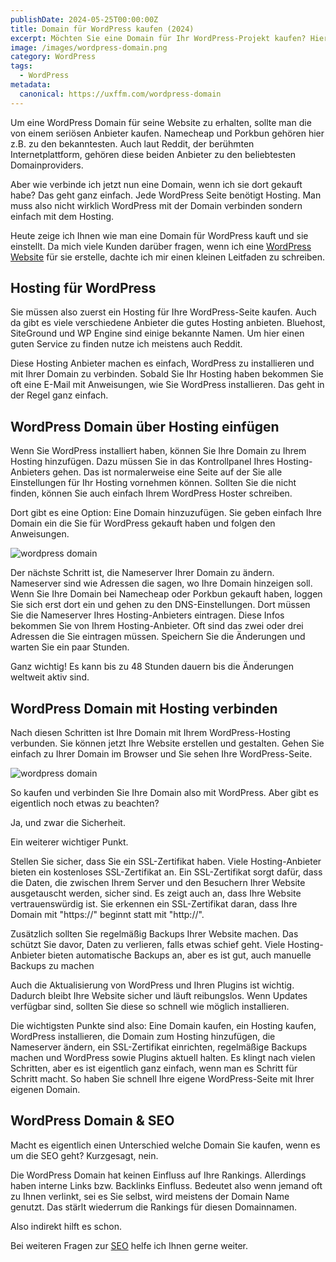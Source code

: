 ```yaml
---
publishDate: 2024-05-25T00:00:00Z
title: Domain für WordPress kaufen (2024)
excerpt: Möchten Sie eine Domain für Ihr WordPress-Projekt kaufen? Hier erfahren Sie, wie Sie ganz einfach eine passende Domain auswählen und registrieren. Lernen Sie, warum eine gute Domain wichtig ist und wie sie Ihren Erfolg im Web beeinflussen kann. 
image: /images/wordpress-domain.png
category: WordPress
tags:
  - WordPress
metadata:
  canonical: https://uxffm.com/wordpress-domain
---
```


Um eine WordPress Domain für seine Website zu erhalten, sollte man die von einem seriösen Anbieter kaufen. Namecheap und Porkbun gehören hier z.B. zu den bekanntesten. Auch laut Reddit, der berühmten Internetplattform, gehören diese beiden Anbieter zu den beliebtesten Domainproviders. 

Aber wie verbinde ich jetzt nun eine Domain, wenn ich sie dort gekauft habe? Das geht ganz einfach. Jede WordPress Seite benötigt Hosting. Man muss also nicht wirklich WordPress mit der Domain verbinden sondern einfach mit dem Hosting.

Heute zeige ich Ihnen wie man eine Domain für WordPress kauft und sie einstellt. Da mich viele Kunden darüber fragen, wenn ich eine <a href="/service/wordpress-frankfurt">WordPress Website</a> für sie erstelle, dachte ich mir einen kleinen Leitfaden zu schreiben.

## Hosting für WordPress

Sie müssen also zuerst ein Hosting für Ihre WordPress-Seite kaufen. Auch da gibt es viele verschiedene Anbieter die gutes Hosting anbieten. Bluehost, SiteGround und WP Engine sind einige bekannte Namen. Um hier einen guten Service zu finden nutze ich meistens auch Reddit.

Diese Hosting Anbieter machen es einfach, WordPress zu installieren und mit Ihrer Domain zu verbinden. Sobald Sie Ihr Hosting haben bekommen Sie oft eine E-Mail mit Anweisungen, wie Sie WordPress installieren. Das geht in der Regel ganz einfach.

## WordPress Domain über Hosting einfügen

Wenn Sie WordPress installiert haben, können Sie Ihre Domain zu Ihrem Hosting hinzufügen. Dazu müssen Sie in das Kontrollpanel Ihres Hosting-Anbieters gehen. Das ist normalerweise eine Seite auf der Sie alle Einstellungen für Ihr Hosting vornehmen können. Sollten Sie die nicht finden, können Sie auch einfach Ihrem WordPress Hoster schreiben.

Dort gibt es eine Option: Eine Domain hinzuzufügen. Sie geben einfach Ihre Domain ein die Sie für WordPress gekauft haben und folgen den Anweisungen.

<img src="/images/wordpress-domain.png" alt="wordpress domain">

Der nächste Schritt ist, die Nameserver Ihrer Domain zu ändern. Nameserver sind wie Adressen die sagen, wo Ihre Domain hinzeigen soll. Wenn Sie Ihre Domain bei Namecheap oder Porkbun gekauft haben, loggen Sie sich erst dort ein und gehen zu den DNS-Einstellungen. Dort müssen Sie die Nameserver Ihres Hosting-Anbieters eintragen. Diese Infos bekommen Sie von Ihrem Hosting-Anbieter. Oft sind das zwei oder drei Adressen die Sie eintragen müssen. Speichern Sie die Änderungen und warten Sie ein paar Stunden. 

Ganz wichtig! Es kann bis zu 48 Stunden dauern bis die Änderungen weltweit aktiv sind.

## WordPress Domain mit Hosting verbinden

Nach diesen Schritten ist Ihre Domain mit Ihrem WordPress-Hosting verbunden. Sie können jetzt Ihre Website erstellen und gestalten. Gehen Sie einfach zu Ihrer Domain im Browser und Sie sehen Ihre WordPress-Seite.

<img src="/images/wordpress-domain-2.png" alt="wordpress domain">

So kaufen und verbinden Sie Ihre Domain also mit WordPress. Aber gibt es eigentlich noch etwas zu beachten?

Ja, und zwar die Sicherheit.

Ein weiterer wichtiger Punkt. 

Stellen Sie sicher, dass Sie ein SSL-Zertifikat haben. Viele Hosting-Anbieter bieten ein kostenloses SSL-Zertifikat an. Ein SSL-Zertifikat sorgt dafür, dass die Daten, die zwischen Ihrem Server und den Besuchern Ihrer Website ausgetauscht werden, sicher sind. Es zeigt auch an, dass Ihre Website vertrauenswürdig ist. Sie erkennen ein SSL-Zertifikat daran, dass Ihre Domain mit "https://" beginnt statt mit "http://".

Zusätzlich sollten Sie regelmäßig Backups Ihrer Website machen. Das schützt Sie davor, Daten zu verlieren, falls etwas schief geht. Viele Hosting-Anbieter bieten automatische Backups an, aber es ist gut, auch manuelle Backups zu machen

Auch die Aktualisierung von WordPress und Ihren Plugins ist wichtig. Dadurch bleibt Ihre Website sicher und läuft reibungslos. Wenn Updates verfügbar sind, sollten Sie diese so schnell wie möglich installieren.

Die wichtigsten Punkte sind also: Eine Domain kaufen, ein Hosting kaufen, WordPress installieren, die Domain zum Hosting hinzufügen, die Nameserver ändern, ein SSL-Zertifikat einrichten, regelmäßige Backups machen und WordPress sowie Plugins aktuell halten. Es klingt nach vielen Schritten, aber es ist eigentlich ganz einfach, wenn man es Schritt für Schritt macht. So haben Sie schnell Ihre eigene WordPress-Seite mit Ihrer eigenen Domain.

## WordPress Domain & SEO

Macht es eigentlich einen Unterschied welche Domain Sie kaufen, wenn es um die SEO geht? Kurzgesagt, nein.

Die WordPress Domain hat keinen Einfluss auf Ihre Rankings. Allerdings haben interne Links bzw. Backlinks Einfluss. Bedeutet also wenn jemand oft zu Ihnen verlinkt, sei es Sie selbst, wird meistens der Domain Name genutzt. Das stärlt wiederrum die Rankings für diesen Domainnamen. 

Also indirekt hilft es schon.

Bei weiteren Fragen zur <a href="/">SEO</a> helfe ich Ihnen gerne weiter.